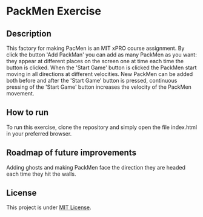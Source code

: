 # PackMen Exercise

## Description
This factory for making PacMen is an MIT xPRO course assignment. By click the button 'Add PackMan' you can add as many PackMen as you want: they appear at different places on the screen one at time each time the button is clicked. When the 'Start Game' button is clicked the PackMen start moving in all directions at different velocities. New PackMen can be added both before and after the 'Start Game' button is pressed, continuous pressing of the 'Start Game' button increases the velocity of the PackMen movement.

## How to run
To run this exercise, clone the repository and simply open the file index.html in your preferred browser.

## Roadmap of future improvements
Adding ghosts and making PackMen face the direction they are headed each time they hit the walls.

## License
This project is under [MIT License](https://github.com/muksis/eye-exercise/blob/main/LICENSE).

